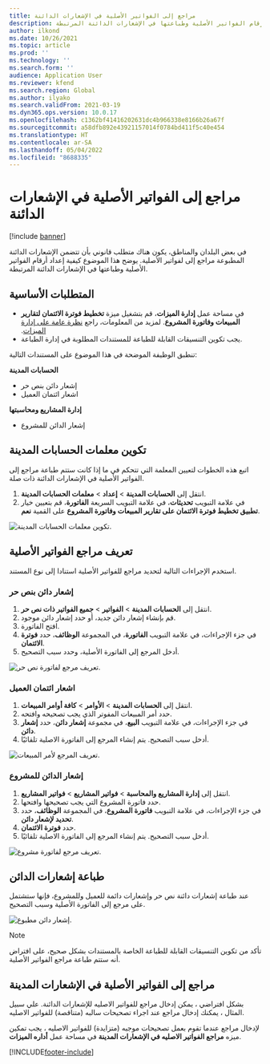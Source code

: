 ```yaml
---
title: مراجع إلى الفواتير الأصلية في الإشعارات الدائنة
description: يوضح هذا الموضوع كيفية إعداد أرقام الفواتير الأصلية وطباعتها في الإشعارات الدائنة المرتبطة.
author: ilkond
ms.date: 10/26/2021
ms.topic: article
ms.prod: ''
ms.technology: ''
ms.search.form: ''
audience: Application User
ms.reviewer: kfend
ms.search.region: Global
ms.author: ilyako
ms.search.validFrom: 2021-03-19
ms.dyn365.ops.version: 10.0.17
ms.openlocfilehash: c1362bf41416202631dc4b966338e8166b26a67f
ms.sourcegitcommit: a58dfb892e43921157014f0784bd411f5c40e454
ms.translationtype: HT
ms.contentlocale: ar-SA
ms.lasthandoff: 05/04/2022
ms.locfileid: "8688335"
---
```

# <a name="references-to-original-invoices-in-credit-notes"></a>مراجع إلى الفواتير الأصلية في الإشعارات الدائنة

[!include [banner](../includes/banner.md)]


في بعض البلدان والمناطق، يكون هناك متطلب قانوني بأن تتضمن الإشعارات الدائنة المطبوعة مراجع إلى لفواتير الأصلية. يوضح هذا الموضوع كيفية إعداد أرقام الفواتير الأصلية وطباعتها في الإشعارات الدائنة المرتبطة.

## <a name="prerequisites"></a>المتطلبات الأساسية

- في مساحة عمل **إدارة الميزات**، قم بتشغيل ميزة **تخطيط فوترة الائتمان لتقارير المبيعات وفاتورة المشروع**. لمزيد من المعلومات، راجع [‏‫نظرة عامة على إدارة الميزات](../../fin-ops-core/fin-ops/get-started/feature-management/feature-management-overview.md).
- يجب تكوين التنسيقات القابلة للطباعة للمستندات المطلوبة في إدارة الطباعة.

تنطبق الوظيفة الموضحة في هذا الموضوع على المستندات التالية:

**الحسابات المدينة**

- إشعار دائن بنص حر
- اشعار ائتمان العميل

**إدارة المشاريع ومحاسبتها**

- إشعار الدائن للمشروع

## <a name="configure-accounts-receivable-parameters"></a>تكوين معلمات الحسابات المدينة

اتبع هذه الخطوات لتعيين المعلمة التي تتحكم في ما إذا كانت ستتم طباعة مراجع إلى الفواتير الأصلية في الإشعارات الدائنة ذات صلة.

1. انتقل إلى **الحسابات المدينة** \> **إعداد** \> **معلمات الحسابات المدينة**.
2. في علامة التبويب **تحديثات**، في علامة التبويب السريعة **الفاتورة**، قم بتعيين خيار **تطبيق تخطيط فوترة الائتمان على تقارير المبيعات وفاتورة المشروع** على القمية **نعم**.

![تكوين معلمات الحسابات المدينة.](media/original-invoice-number-in-credit-note.jpg)

## <a name="define-references-to-original-invoices"></a>تعريف مراجع الفواتير الأصلية

استخدم الإجراءات التالية لتحديد مراجع للفواتير الأصلية استنادا إلى نوع المستند.

### <a name="free-text-credit-note"></a>إشعار دائن بنص حر

1. انتقل إلى **الحسابات المدينة** \> **الفواتير** \> **جميع الفواتير ذات نص حر‬**.
2. قم بإنشاء إشعار دائن جديد، أو حدد إشعار دائن موجود.
3. افتح الفاتورة.
4. في جزء الإجراءات، في علامة التبويب **الفاتورة**، في المجموعة **الوظائف**، حدد **فوترة الائتمان**.
5. أدخل المرجع إلى الفاتورة الأصلية، وحدد سبب التصحيح.

![تعريف مرجع لفاتورة نص حر.](media/reference-original-invoice-FTI.jpg)

### <a name="customer-credit-note"></a>اشعار ائتمان العميل

1. انتقل إلى **الحسابات المدينة** \> **الأوامر‬** \> **كافة أوامر المبيعات**.
2. حدد أمر المبيعات المفوتر الذي يجب تصحيحه وافتحه.
3. في جزء الإجراءات، في علامة التبويب **البيع**، في مجموعة **إشعار دائن**، حدد **إشعار دائن**.
4. أدخل سبب التصحيح. يتم إنشاء المرجع إلى الفاتورة الاصلية تلقائيًا.

![تعريف المرجع لأمر المبيعات.](media/reference-original-invoice-SO.jpg)

### <a name="project-credit-note"></a>إشعار الدائن للمشروع

1. انتقل إلى **إدارة المشاريع والمحاسبة** \> **فواتير المشاريع** \> **فواتير المشاريع**.
2. حدد فاتورة المشروع التي يجب تصحيحها وافتحها.
3. في جزء الإجراءات، في علامة التبويب **فاتورة المشروع**، في المجموعة **الوظائف**، حدد **تحديد لإشعار دائن**.
4. حدد **فوترة الائتمان**.
5. أدخل سبب التصحيح. يتم إنشاء المرجع إلى الفاتورة الاصلية تلقائيًا.

![تعريف مرجع لفاتورة مشروع.](media/reference-original-invoice-project.jpg)

## <a name="printing-credit-notes"></a>طباعة إشعارات الدائن

عند طباعة إشعارات دائنة نص حر وإشعارات دائمة للعميل وللمشروع، فإنها ستشتمل على مرجع إلى الفاتورة الأصلية وسبب التصحيح.

![إشعار دائن مطبوع.](media/credit-note-FTI.jpg)

> [!NOTE]
> تأكد من تكوين التنسيقات القابلة للطباعة الخاصة بالمستندات بشكل صحيح، على افتراض أنه ستتم طباعة مراجع الفواتير الأصلية.

## <a name="references-to-original-invoices-in-debit-notes"></a>مراجع إلى الفواتير الأصلية في الإشعارات المدينة

بشكل افتراضي ، يمكن إدخال مراجع للفواتير الاصليه للإشعارات الدائنة. علي سبيل المثال ، يمكنك إدخال مراجع عند اجراء تصحيحات سالبه (متناقصة) للفواتير الاصليه.

لإدخال مراجع عندما تقوم بعمل تصحيحات موجبه (متزايدة) للفواتير الاصليه ، يجب تمكين ميزه **مراجع الفواتير الاصليه في الإشعارات المدينة** في مساحة عمل **أداره الميزات**.  

[!INCLUDE[footer-include](../../includes/footer-banner.md)]
